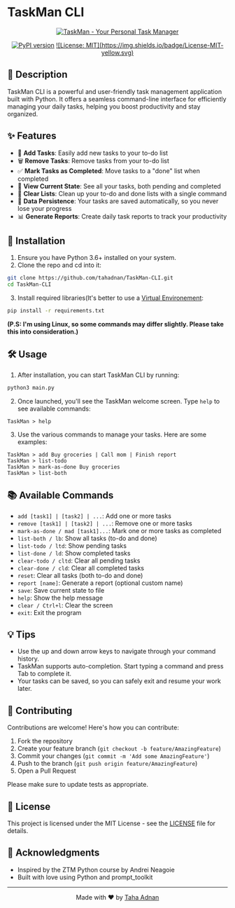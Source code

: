 # TaskMan CLI

<div align="center">

[![TaskMan - Your Personal Task Manager](https://img.shields.io/badge/TaskMan-Your%20Personal%20Task%20Manager-blue?style=for-the-badge&logo=python&logoColor=white)](https://github.com/tahadnan/To-do-list-manager)

[![PyPI version](https://badge.fury.io/py/ttask-manager.svg)](https://badge.fury.io/py/ttask-manager)
[![License: MIT](https://img.shields.io/badge/License-MIT-  yellow.svg)](https://opensource.org/licenses/MIT)

</div>

## 📝 Description

TaskMan CLI is a powerful and user-friendly task management application built with Python. It offers a seamless command-line interface for efficiently managing your daily tasks, helping you boost productivity and stay organized.

## ✨ Features

- 📌 **Add Tasks**: Easily add new tasks to your to-do list
- 🗑️ **Remove Tasks**: Remove tasks from your to-do list
- ✅ **Mark Tasks as Completed**: Move tasks to a "done" list when completed
- 👀 **View Current State**: See all your tasks, both pending and completed
- 🧹 **Clear Lists**: Clean up your to-do and done lists with a single command
- 💾 **Data Persistence**: Your tasks are saved automatically, so you never lose your progress
- 📊 **Generate Reports**: Create daily task reports to track your productivity


## 🚀 Installation

1. Ensure you have Python 3.6+ installed on your system.
2. Clone the repo and cd into it:

```bash
git clone https://github.com/tahadnan/TaskMan-CLI.git
cd TaskMan-CLI
```
3. Install required libraries(It's better to use a [Virtual Environement](https://realpython.com/python-virtual-environments-a-primer/):
```bash
pip install -r requirements.txt
```
**(P.S: I'm using Linux, so some commands may differ slightly. Please take this into consideration.)**
## 🛠️ Usage

1. After installation, you can start TaskMan CLI by running:

```bash
python3 main.py
```

2. Once launched, you'll see the TaskMan welcome screen. Type `help` to see available commands:

```
TaskMan > help
```

3. Use the various commands to manage your tasks. Here are some examples:

```
TaskMan > add Buy groceries | Call mom | Finish report
TaskMan > list-todo
TaskMan > mark-as-done Buy groceries
TaskMan > list-both
```

## 📚 Available Commands

- `add [task1] | [task2] | ...`: Add one or more tasks
- `remove [task1] | [task2] | ...`: Remove one or more tasks
- `mark-as-done / mad [task1]...`: Mark one or more tasks as completed
- `list-both / lb`: Show all tasks (to-do and done)
- `list-todo / ltd`: Show pending tasks
- `list-done / ld`: Show completed tasks
- `clear-todo / cltd`: Clear all pending tasks
- `clear-done / cld`: Clear all completed tasks
- `reset`: Clear all tasks (both to-do and done)
- `report [name]`: Generate a report (optional custom name)
- `save`: Save current state to file
- `help`: Show the help message
- `clear / Ctrl+l`: Clear the screen
- `exit`: Exit the program

## 💡 Tips

- Use the up and down arrow keys to navigate through your command history.
- TaskMan supports auto-completion. Start typing a command and press Tab to complete it.
- Your tasks can be saved, so you can safely exit and resume your work later.

## 🤝 Contributing

Contributions are welcome! Here's how you can contribute:

1. Fork the repository
2. Create your feature branch (`git checkout -b feature/AmazingFeature`)
3. Commit your changes (`git commit -m 'Add some AmazingFeature'`)
4. Push to the branch (`git push origin feature/AmazingFeature`)
5. Open a Pull Request

Please make sure to update tests as appropriate.

## 📄 License

This project is licensed under the MIT License - see the [LICENSE](LICENSE) file for details.

## 🙏 Acknowledgments

- Inspired by the ZTM Python course by Andrei Neagoie
- Built with love using Python and prompt_toolkit

---

<div align="center">

Made with ❤️ by [Taha Adnan](https://github.com/tahadnan)

</div>
